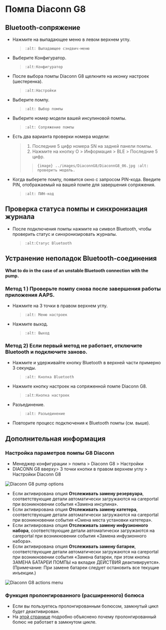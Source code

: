 # Помпа Diaconn G8

## Bluetooth-сопряжение

- Нажмите на выпадающее меню в левом верхнем углу.

  > ```{image} ../images/DiaconnG8/DiaconnG8_01.jpg
  > :alt: Выпадающее сэндвич-меню
  > ```

- Выберите Конфигуратор.

  > ```{image} ../images/DiaconnG8/DiaconnG8_02.jpg
  > :alt:Конфигуратор
  > ```

- После выбора помпы Diaconn G8 щелкните на иконку настроек (шестеренка).

  > ```{image} ../images/DiaconnG8/DiaconnG8_03.jpg
  > :alt:Настройки
  > ```

- Выберите помпу.

  > ```{image} ../images/DiaconnG8/DiaconnG8_04.jpg
  > :alt: Выбор помпы
  > ```

- Выберите номер модели вашей инсулиновой помпы.

  > ```{image} ../images/DiaconnG8/DiaconnG8_05.jpg
  > :alt: Сопряжение помпы
  > ```

- Есть два варианта проверки номера модели:

  > 1. Последние 5 цифр номера SN на задней панели помпы.
  > 2. Нажмите на кнопку O > Информация > BLE > Последние 5 цифр.
  > 
  > > `{image} ../images/DiaconnG8/DiaconnG8_06.jpg
    :alt: проверить модель.`

- Когда выберете помпу, появится окно с запросом PIN-кода. Введите PIN, отображаемый на вашей помпе для завершения сопряжения.

  > ```{image} ../images/DiaconnG8/DiaconnG8_07.jpg
  > :alt: ПИН-код
  > ```

## Проверка статуса помпы и синхронизация журнала

- После подключения помпы нажмите на символ Bluetooth, чтобы проверить статус и синхронизировать журналы.

  > ```{image} ../images/DiaconnG8/DiaconnG8_08.jpg
  > :alt:Статус Bluetooth
  > ```

## Устранение неполадок Bluetooth-соединения

**What to do in the case of an unstable Bluetooth connection with the pump.**

### Метод 1 ) Проверьте помпу снова после завершения работы приложения AAPS.

- Нажмите на 3 точки в правом верхнем углу.

  > ```{image} ../images/DiaconnG8/DiaconnG8_09.jpg
  > :alt: Меню настроек
  > ```

- Нажмите выход.

  > ```{image} ../images/DiaconnG8/DiaconnG8_10.jpg
  > :alt: Выход
  > ```

### Метод 2) Если первый метод не работает, отключите Bluetooth и подключите заново.

- Нажмите и удерживайте кнопку Bluetooth в верхней части примерно 3 секунды.

  > ```{image} ../images/DiaconnG8/DiaconnG8_11.jpg
  > :alt: Кнопка Bluetooth
  > ```

- Нажмите кнопку настроек на сопряженной помпе Diaconn G8.

  > ```{image} ../images/DiaconnG8/DiaconnG8_12.jpg
  > :alt:Кнопка настроек
  > ```

- Разъединение.

  > ```{image} ../images/DiaconnG8/DiaconnG8_13.jpg
  > :alt: Разъединение
  > ```

- Повторите процесс подключения к Bluetooth помпы (см. выше).

## Дополнительная информация

### Настройка параметров помпы G8 Diaconn

- Менеджер конфигурации > помпа > Diaconn G8 > Настройки
- DIACONN G8 вверху> 3 точки кнопки в правом верхнем углу > Настройки Diaconn G8

![Diaconn G8 pump options](../images/DiaconnG8/DiaconnG8_14.jpg)

- Если активирована опция **Отслеживать замену резервуара**, соответствующие детали автоматически загружаются на careportal при возникновении события «Замена инсулина».
- Если активирована опция **Отслеживать замену катетера**, соответствующие детали автоматически загружаются на careportal при возникновении события «Смена места установки катетера».
- Если активирована опция **Отслеживать замену инфузионного набора**, соответствующие детали автоматически загружаются на careportal при возникновении события «Замена инфузионного набора».
- Если активирована опция **Отслеживать замену батареи**, соответствующие детали автоматически загружаются на careportal при возникновении события «Замена батареи, при этом кнопка ЗАМЕНА БАТАРЕИ ПОМПЫ на вкладке ДЕЙСТВИЯ деактивируется». (Примечание: При замене батареи следует остановить все текущие инъекции.)

![Diaconn G8 actions menu](../images/DiaconnG8/DiaconnG8_15.jpg)

### Функция пролонгированного (расширенного) болюса

- Если вы пользуетесь пролонгированным болюсом, замкнутый цикл будет деактивирован.
- На [этой странице](Extended-Carbs-why-extended-boluses-won-t-work-in-a-closed-loop-environment) подробно объяснено почему пролонгированный болюс не работает в замкнутом цикле.
